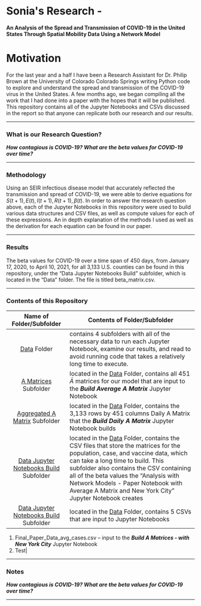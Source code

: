 #  Sonia's Research - 
**An Analysis of the Spread and Transmission of COVID-19 in the United States Through Spatial Mobility Data Using a Network Model**

# Motivation
For the last year and a half I have been a Research Assistant for Dr. Philip Brown at the University of Colorado Colorado Springs writing Python code to explore and understand the spread and transmission of the COVID-19 virus in the United States. A few months ago, we began compiling all the work that I had done into a paper with the hopes that it will be published. This repository contains all of the Jupyter Notebooks and CSVs discussed in the report so that anyone can replicate both our research and our results.
<hr>

### What is our Research Question?
***How contagious is COVID-19? What are the beta values for COVID-19 over time?***
<hr>

### Methodology
Using an SEIR infectious disease model that accurately reflected the transmission and spread of COVID-19, we were able to derive equations for ${S(t+1), E(t), I(t+1), R(t+1), \beta(t)}$. In order to answer the research question above, each of the Jupyter Notebooks in this repository were used to build various data structures and CSV files, as well as compute values for each of these expressions. An in depth explanation of the methods I used as well as the derivation for each equation can be found in our paper.    
<hr>

### Results
The beta values for COVID-19 over a time span of 450 days, from January 17, 2020, to April 10, 2021, for all 3,133 U.S. counties can be found in this repository, under the “Data Jupyter 
Notebooks Build” subfolder, which is located in the “Data” folder. The file is titled beta_matrix.csv.
<hr>

### Contents of this Repository
Name of Folder/Subfolder | Contents of Folder/Subfolder
| :---: | --- |
<ins>Data</ins> Folder | contains 4 subfolders with all of the necessary data to run each Jupyter Notebook, examine our results, and read to avoid running code that takes a relatively long time to execute.|  
<ins>A Matrices</ins> Subfolder | located in the <ins>Data</ins> Folder, contains  all 451 $\tilde{A}$ matrices for our model that are input to the ***Build Average A Matrix*** Jupyter Notebook|
<ins>Aggregated A Matrix</ins> Subfolder | located in the <ins>Data</ins> Folder, contains the 3,133 rows by 451 columns Daily A Matrix that the ***Build Daily A Matrix*** Jupyter Notebook builds|
<ins>Data Jupyter Notebooks Build</ins> Subfolder | located in the <ins>Data</ins> Folder, contains the CSV files that store the matrices for the population, case, and vaccine data, which can take a long time to build. This subfolder also contains the CSV containing all of the beta values the “Analysis with Network Models - Paper Notebook with Average A Matrix and New York City” Jupyter Notebook creates|
<ins>Data Jupyter Notebooks Build</ins> Subfolder | located in the <ins>Data</ins> Folder, contains 5 CSVs that are input to Jupyter Notebooks
  1. Final_Paper_Data_avg_cases.csv – input to the ***Build A Matrices - with New York City*** Jupyter Notebook
  2. Test|
<hr>


### Notes
***How contagious is COVID-19? What are the beta values for COVID-19 over time?***
<hr>
